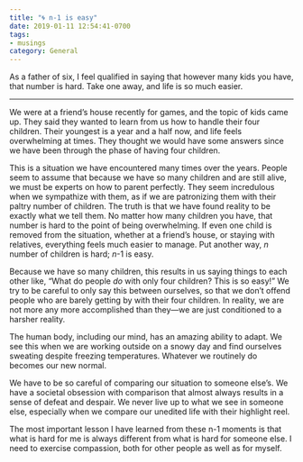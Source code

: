 ```yaml
---
title: "🌀 n-1 is easy"
date: 2019-01-11 12:54:41-0700
tags:
- musings
category: General
---
```


As a father of six, I feel qualified in saying that however many kids you have, that number is hard. Take one away, and life is so much easier.

***

We were at a friend’s house recently for games, and the topic of kids came up. They said they wanted to learn from us how to handle their four children. Their youngest is a year and a half now, and life feels overwhelming at times. They thought we would have some answers since we have been through the phase of having four children.

This is a situation we have encountered many times over the years. People seem to assume that because we have so many children and are still alive, we must be experts on how to parent perfectly. They seem incredulous when we sympathize with them, as if we are patronizing them with their paltry number of children. The truth is that we have found reality to be exactly what we tell them. No matter how many children you have, that number is hard to the point of being overwhelming. If even one child is removed from the situation, whether at a friend’s house, or staying with relatives, everything feels much easier to manage. Put another way, *n* number of children is hard; *n*-1 is easy.

Because we have so many children, this results in us saying things to each other like, “What do people _do_ with only four children? This is so easy!” We try to be careful to only say this between ourselves, so that we don’t offend people who are barely getting by with their four children. In reality, we are not more any more accomplished than they—we are just conditioned to a harsher reality.

The human body, including our mind, has an amazing ability to adapt. We see this when we are working outside on a snowy day and find ourselves sweating despite freezing temperatures. Whatever we routinely do becomes our new normal.

We have to be so careful of comparing our situation to someone else’s. We have a societal obsession with comparison that almost always results in a sense of defeat and despair. We never live up to what we see in someone else, especially when we compare our unedited life with their highlight reel.

The most important lesson I have learned from these n-1 moments is that what is hard for me is always different from what is hard for someone else. I need to exercise compassion, both for other people as well as for myself.